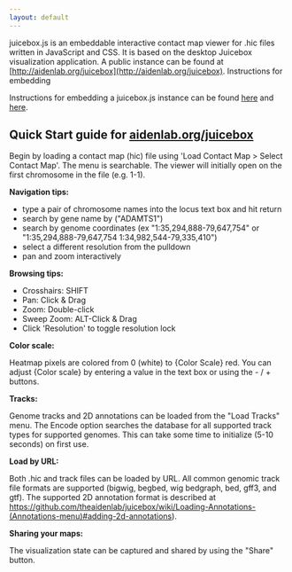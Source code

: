 ```yaml
---
layout: default
---
```


juicebox.js is an embeddable interactive contact map viewer for .hic files written in JavaScript and CSS.
It is based on the desktop Juicebox visualization application.  A public
instance can be found at [http://aidenlab.org/juicebox](http://aidenlab.org/juicebox).   Instructions for embedding

Instructions for embedding a juicebox.js instance can be found [here](docs/embedding) and [here](docs/site).



## Quick Start guide for [aidenlab.org/juicebox](http://aidenlab.org/juicebox)

Begin by loading a contact map (hic) file using 'Load Contact Map > Select Contact Map'. The menu is searchable.
The viewer will initially open on the first chromosome in the file (e.g. 1-1).

**Navigation tips:**
* type a pair of chromosome names into the locus text box and hit return
* search by gene name by ("ADAMTS1")
* search by genome coordinates (ex "1:35,294,888-79,647,754" or "1:35,294,888-79,647,754 1:34,982,544-79,335,410")
* select a different resolution from the pulldown
* pan and zoom interactively

**Browsing tips:**
* Crosshairs: SHIFT
* Pan: Click & Drag
* Zoom: Double-click
* Sweep Zoom: ALT-Click & Drag
* Click 'Resolution' to toggle resolution lock

**Color scale:**

Heatmap pixels are colored from 0 (white) to {Color Scale} red. You can
adjust {Color scale} by entering a value in the text box or
using the - / + buttons.

**Tracks:**

Genome tracks and 2D annotations can be loaded from the "Load Tracks" menu.
The Encode option searches the database for all supported track types for supported
genomes.  This can take some time to initialize (5-10 seconds) on first use.

**Load by URL:**

Both .hic and track files can be loaded by URL.  All common genomic track
file formats are supported (bigwig, begbed, wig bedgraph, bed, gff3, and gtf).
The supported 2D annotation format is described at  https://github.com/theaidenlab/juicebox/wiki/Loading-Annotations-(Annotations-menu)#adding-2d-annotations).

**Sharing your maps:**

The visualization state can be captured and shared by using the "Share" button.





